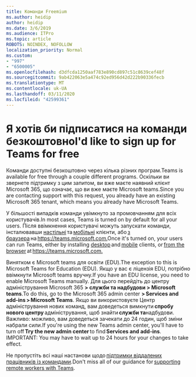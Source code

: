 ```yaml
---
title: Команди Freemium
ms.author: heidip
author: heidip
ms.date: 3/6/2019
ms.audience: ITPro
ms.topic: article
ROBOTS: NOINDEX, NOFOLLOW
localization_priority: Normal
ms.custom:
- "997"
- "6500005"
ms.openlocfilehash: d3dfcda1250aaf783e890cd897c51c8639cef48f
ms.sourcegitcommit: 9ab422063e5a474c92ed956d42d222b90336fecb
ms.translationtype: MT
ms.contentlocale: uk-UA
ms.lasthandoff: 03/11/2020
ms.locfileid: "42599361"
---
```

# <a name="id-like-to-sign-up-for-teams-for-free"></a><span data-ttu-id="18109-102">Я хотів би підписатися на команди безкоштовно</span><span class="sxs-lookup"><span data-stu-id="18109-102">I'd like to sign up for Teams for free</span></span>

<span data-ttu-id="18109-103">Команди доступні безкоштовно через кілька різних програм.</span><span class="sxs-lookup"><span data-stu-id="18109-103">Teams is available for free through a couple different programs.</span></span> <span data-ttu-id="18109-104">Оскільки ви звернете підтримку з цим запитом, ви вже маєте наявний клієнт Microsoft 365, що означає, що ви вже маєте Microsoft teams.</span><span class="sxs-lookup"><span data-stu-id="18109-104">Since you are contacting support with this request, you already have an existing Microsoft 365 tenant, which means you already have Microsoft Teams.</span></span>

<span data-ttu-id="18109-105">У більшості випадків команди увімкнуто за промовчанням для всіх користувачів.</span><span class="sxs-lookup"><span data-stu-id="18109-105">In most cases, Teams is turned on by default for all your users.</span></span> <span data-ttu-id="18109-106">Після ввімкнення користувачі можуть запускати команди, інсталювавши [настільні](https://docs.microsoft.com/MicrosoftTeams/get-clients#desktop-client) та [мобільні](https://docs.microsoft.com/MicrosoftTeams/get-clients#mobile-clients) клієнти, або [з браузера](https://docs.microsoft.com/MicrosoftTeams/get-clients#web-client) на <https://teams.microsoft.com.></span><span class="sxs-lookup"><span data-stu-id="18109-106">Once it's turned on, your users can run Teams, either by installing [desktop](https://docs.microsoft.com/MicrosoftTeams/get-clients#desktop-client) and [mobile](https://docs.microsoft.com/MicrosoftTeams/get-clients#mobile-clients) clients, or [from the browser](https://docs.microsoft.com/MicrosoftTeams/get-clients#web-client) at <https://teams.microsoft.com.></span></span>

<span data-ttu-id="18109-107">Винятком є Microsoft teams для освіти (EDU).</span><span class="sxs-lookup"><span data-stu-id="18109-107">The exception to this is Microsoft Teams for Education (EDU).</span></span> <span data-ttu-id="18109-108">Якщо у вас є ліцензія EDU, потрібно ввімкнути Microsoft teams вручну.</span><span class="sxs-lookup"><span data-stu-id="18109-108">If you have an EDU license, you need to enable Microsoft Teams manually.</span></span> <span data-ttu-id="18109-109">Для цього перейдіть до центру адміністрування Microsoft 365 **> служби та надбудови > Microsoft teams**.</span><span class="sxs-lookup"><span data-stu-id="18109-109">To do this, go to the Microsoft 365 admin center **> Services and add-ins > Microsoft Teams**.</span></span> <span data-ttu-id="18109-110">Якщо ви використовуєте Центр адміністрування нових команд, вам доведеться вимкнути **спробу нового центру** адміністрування, щоб знайти **служби та**надбудови. Важливо: можливо, вам доведеться зачекати до 24 годин, щоб зміни набрали сили.</span><span class="sxs-lookup"><span data-stu-id="18109-110">If you're using the new Teams admin center, you'll have to turn off **Try the new admin center** to find **Services and add-ins**. IMPORTANT: You may have to wait up to 24 hours for your changes to take effect.</span></span>

<span data-ttu-id="18109-111">Не пропустіть всі наші настанови щодо [підтримки віддалених працівників із командами](https://docs.microsoft.com/MicrosoftTeams/support-remote-work-with-teams).</span><span class="sxs-lookup"><span data-stu-id="18109-111">Don't miss all of our guidance for [supporting remote workers with Teams](https://docs.microsoft.com/MicrosoftTeams/support-remote-work-with-teams).</span></span>
